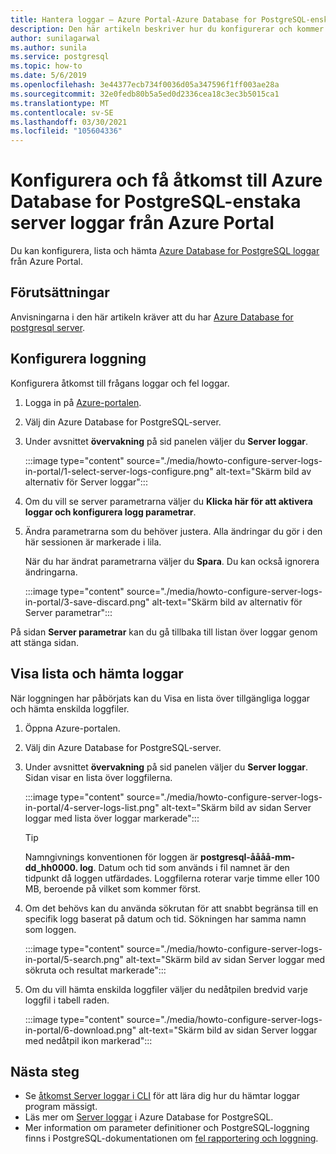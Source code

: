 ```yaml
---
title: Hantera loggar – Azure Portal-Azure Database for PostgreSQL-enskild server
description: Den här artikeln beskriver hur du konfigurerar och kommer åt Server loggar (. log-filer) i Azure Database for PostgreSQL-enskild server från Azure Portal.
author: sunilagarwal
ms.author: sunila
ms.service: postgresql
ms.topic: how-to
ms.date: 5/6/2019
ms.openlocfilehash: 3e44377ecb734f0036d05a347596f1ff003ae28a
ms.sourcegitcommit: 32e0fedb80b5a5ed0d2336cea18c3ec3b5015ca1
ms.translationtype: MT
ms.contentlocale: sv-SE
ms.lasthandoff: 03/30/2021
ms.locfileid: "105604336"
---
```

# <a name="configure-and-access-azure-database-for-postgresql---single-server-logs-from-the-azure-portal"></a>Konfigurera och få åtkomst till Azure Database for PostgreSQL-enstaka server loggar från Azure Portal

Du kan konfigurera, lista och hämta [Azure Database for PostgreSQL loggar](concepts-server-logs.md) från Azure Portal.

## <a name="prerequisites"></a>Förutsättningar
Anvisningarna i den här artikeln kräver att du har [Azure Database for postgresql server](quickstart-create-server-database-portal.md).

## <a name="configure-logging"></a>Konfigurera loggning
Konfigurera åtkomst till frågans loggar och fel loggar. 

1. Logga in på [Azure-portalen](https://portal.azure.com/).

2. Välj din Azure Database for PostgreSQL-server.

3. Under avsnittet **övervakning** på sid panelen väljer du **Server loggar**. 

   :::image type="content" source="./media/howto-configure-server-logs-in-portal/1-select-server-logs-configure.png" alt-text="Skärm bild av alternativ för Server loggar":::

4. Om du vill se server parametrarna väljer du **Klicka här för att aktivera loggar och konfigurera logg parametrar**.

5. Ändra parametrarna som du behöver justera. Alla ändringar du gör i den här sessionen är markerade i lila.

   När du har ändrat parametrarna väljer du **Spara**. Du kan också ignorera ändringarna. 

   :::image type="content" source="./media/howto-configure-server-logs-in-portal/3-save-discard.png" alt-text="Skärm bild av alternativ för Server parametrar":::

På sidan **Server parametrar** kan du gå tillbaka till listan över loggar genom att stänga sidan.

## <a name="view-list-and-download-logs"></a>Visa lista och hämta loggar
När loggningen har påbörjats kan du Visa en lista över tillgängliga loggar och hämta enskilda loggfiler. 

1. Öppna Azure-portalen.

2. Välj din Azure Database for PostgreSQL-server.

3. Under avsnittet **övervakning** på sid panelen väljer du **Server loggar**. Sidan visar en lista över loggfilerna.

   :::image type="content" source="./media/howto-configure-server-logs-in-portal/4-server-logs-list.png" alt-text="Skärm bild av sidan Server loggar med lista över loggar markerade":::

   > [!TIP]
   > Namngivnings konventionen för loggen är **postgresql-åååå-mm-dd_hh0000. log**. Datum och tid som används i fil namnet är den tidpunkt då loggen utfärdades. Loggfilerna roterar varje timme eller 100 MB, beroende på vilket som kommer först.

4. Om det behövs kan du använda sökrutan för att snabbt begränsa till en specifik logg baserat på datum och tid. Sökningen har samma namn som loggen.

   :::image type="content" source="./media/howto-configure-server-logs-in-portal/5-search.png" alt-text="Skärm bild av sidan Server loggar med sökruta och resultat markerade":::

5. Om du vill hämta enskilda loggfiler väljer du nedåtpilen bredvid varje loggfil i tabell raden.

   :::image type="content" source="./media/howto-configure-server-logs-in-portal/6-download.png" alt-text="Skärm bild av sidan Server loggar med nedåtpil ikon markerad":::

## <a name="next-steps"></a>Nästa steg
- Se [åtkomst Server loggar i CLI](howto-configure-server-logs-using-cli.md) för att lära dig hur du hämtar loggar program mässigt.
- Läs mer om [Server loggar](concepts-server-logs.md) i Azure Database for PostgreSQL. 
- Mer information om parameter definitioner och PostgreSQL-loggning finns i PostgreSQL-dokumentationen om [fel rapportering och loggning](https://www.postgresql.org/docs/current/static/runtime-config-logging.html).

